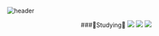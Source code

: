 ![header](https://capsule-render.vercel.app/api?type=waving&color=auto&height=300&section=header&text=Hello%20World!🥳&fontSize=70)

<div align="center">
###📝Studying📝
<img src="https://img.shields.io/badge/C-A8B9CC?style=for-the-badge&logo=C&logoColor=white">
<img src="https://img.shields.io/badge/C++-00599C?style=flat-square&logo=C++&logoColor=Black"/>
<img src="https://img.shields.io/badge/Python-3776AB?style=flat-square&logo=python&logoColor=White"/>

</div>

<!--
**KangJiUng/KangJiUng** is a ✨ _special_ ✨ repository because its `README.md` (this file) appears on your GitHub profile.

Here are some ideas to get you started:

- 🔭 I’m currently working on ...
- 🌱 I’m currently learning ...
- 👯 I’m looking to collaborate on ...
- 🤔 I’m looking for help with ...
- 💬 Ask me about ...
- 📫 How to reach me: ...
- 😄 Pronouns: ...
- ⚡ Fun fact: ...
-->
